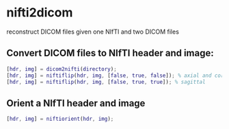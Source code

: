 # nifti2dicom
reconstruct DICOM files given one NIfTI and two DICOM files

## Convert DICOM files to NIfTI header and image:
```matlab
[hdr, img] = dicom2nifti(directory);
[hdr, img] = niftiflip(hdr, img, [false, true, false]); % axial and coronal
[hdr, img] = niftiflip(hdr, img, [false, true, true]); % sagittal
```

## Orient a NIfTI header and image
```matlab
[hdr, img] = niftiorient(hdr, img);
```
